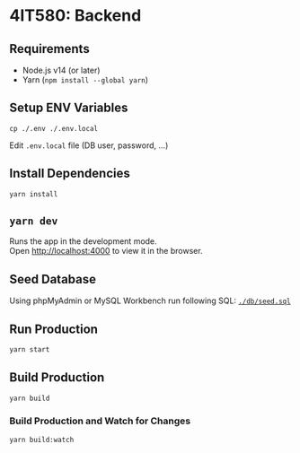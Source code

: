 # 4IT580: Backend

## Requirements

- Node.js v14 (or later)
- Yarn (`npm install --global yarn`)

## Setup ENV Variables

```
cp ./.env ./.env.local
```

Edit `.env.local` file (DB user, password, ...)

## Install Dependencies

```bash
yarn install
```

## `yarn dev`

Runs the app in the development mode.\
Open [http://localhost:4000](http://localhost:4000) to view it in the browser.

## Seed Database

Using phpMyAdmin or MySQL Workbench run following SQL: [`./db/seed.sql`](./db/seed.sql)

## Run Production

```bash
yarn start
```

## Build Production

```bash
yarn build
```

### Build Production and Watch for Changes

```bash
yarn build:watch
```
